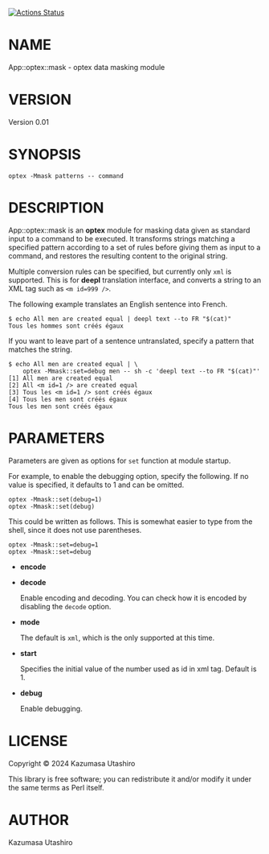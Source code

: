 [![Actions Status](https://github.com/kaz-utashiro/optex-mask/actions/workflows/test.yml/badge.svg)](https://github.com/kaz-utashiro/optex-mask/actions)
# NAME

App::optex::mask - optex data masking module

# VERSION

Version 0.01

# SYNOPSIS

    optex -Mmask patterns -- command

# DESCRIPTION

App::optex::mask is an **optex** module for masking data given as
standard input to a command to be executed. It transforms strings
matching a specified pattern according to a set of rules before giving
them as input to a command, and restores the resulting content to the
original string.

Multiple conversion rules can be specified, but currently only `xml`
is supported.  This is for **deepl** translation interface, and
converts a string to an XML tag such as `<m id=999 />`.

The following example translates an English sentence into French.

    $ echo All men are created equal | deepl text --to FR "$(cat)"
    Tous les hommes sont créés égaux

If you want to leave part of a sentence untranslated, specify a
pattern that matches the string.

    $ echo All men are created equal | \
        optex -Mmask::set=debug men -- sh -c 'deepl text --to FR "$(cat)"'
    [1] All men are created equal
    [2] All <m id=1 /> are created equal
    [3] Tous les <m id=1 /> sont créés égaux
    [4] Tous les men sont créés égaux
    Tous les men sont créés égaux

# PARAMETERS

Parameters are given as options for `set` function at module startup.

For example, to enable the debugging option, specify the following. If
no value is specified, it defaults to 1 and can be omitted.

    optex -Mmask::set(debug=1)
    optex -Mmask::set(debug)

This could be written as follows.  This is somewhat easier to type
from the shell, since it does not use parentheses.

    optex -Mmask::set=debug=1
    optex -Mmask::set=debug

- **encode**
- **decode**

    Enable encoding and decoding.  You can check how it is encoded by
    disabling the `decode` option.

- **mode**

    The default is `xml`, which is the only supported at this time.

- **start**

    Specifies the initial value of the number used as id in xml tag.
    Default is 1.

- **debug**

    Enable debugging.

# LICENSE

Copyright ©︎ 2024 Kazumasa Utashiro

This library is free software; you can redistribute it and/or modify
it under the same terms as Perl itself.

# AUTHOR

Kazumasa Utashiro
